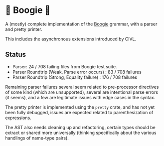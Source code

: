 # :man_dancing: Boogie :man_dancing:

A (mostly) complete implementation of the [Boogie](https://github.com/boogie-org/boogie) grammar, with a parser and pretty printer.

This includes the asynchronous extensions introduced by CIVL.

## Status

- Parser: 24 / 708 failing files from Boogie test suite. 
- Parser Roundtrip (Weak, Parse error occurs) : 83 / 708 failures
- Parser Roundtrip (Strong, Equality failure) :  176 / 708 failures

Remaining parser failures several seem related to pre-processor directives of some kind (which are unsupported), several are intentional parse errors (it seems), and a few are legitimate issues with edge cases in the syntax. 

The pretty printer is implemented using the `pretty` crate, and has not yet been fully debugged, issues are expected related to parenthesization of expressions. 

The AST also needs cleaning up and refactoring, certain types should be extract or shared more universally (thinking specifically about the various handlings of name-type pairs).

